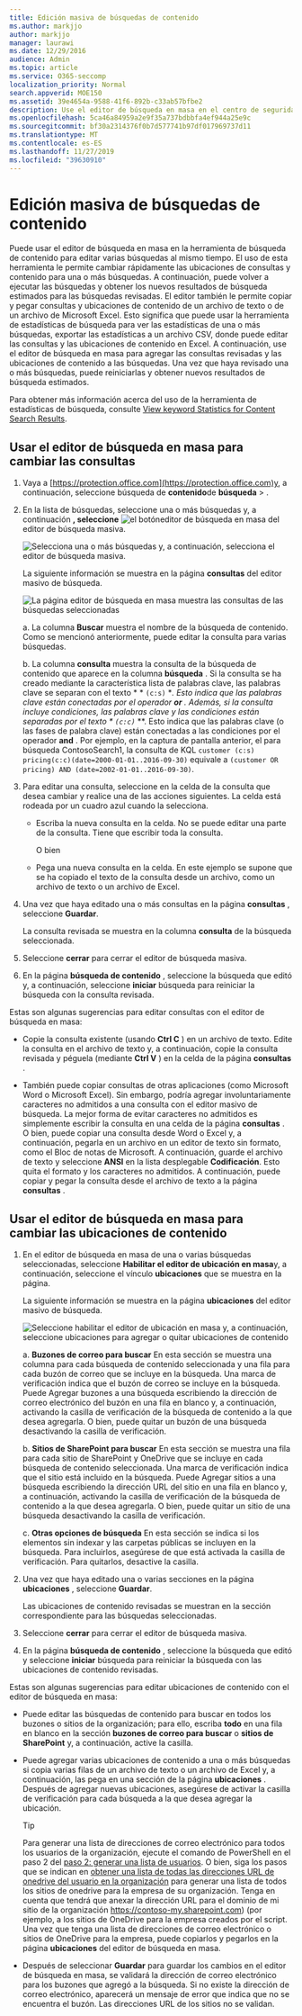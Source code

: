 ```yaml
---
title: Edición masiva de búsquedas de contenido
ms.author: markjjo
author: markjjo
manager: laurawi
ms.date: 12/29/2016
audience: Admin
ms.topic: article
ms.service: O365-seccomp
localization_priority: Normal
search.appverid: MOE150
ms.assetid: 39e4654a-9588-41f6-892b-c33ab57bfbe2
description: Use el editor de búsqueda en masa en el centro de seguridad y cumplimiento de Office 365 o Microsoft 365 para cambiar rápidamente las ubicaciones de consulta y de contenido de una o más búsquedas de contenido.
ms.openlocfilehash: 5ca46a84959a2e9f35a737bdbbfa4ef944a25e9c
ms.sourcegitcommit: bf30a2314376f0b7d577741b97df017969737d11
ms.translationtype: MT
ms.contentlocale: es-ES
ms.lasthandoff: 11/27/2019
ms.locfileid: "39630910"
---
```

# <a name="bulk-edit-content-searches"></a>Edición masiva de búsquedas de contenido

Puede usar el editor de búsqueda en masa en la herramienta de búsqueda de contenido para editar varias búsquedas al mismo tiempo. El uso de esta herramienta le permite cambiar rápidamente las ubicaciones de consultas y contenido para una o más búsquedas. A continuación, puede volver a ejecutar las búsquedas y obtener los nuevos resultados de búsqueda estimados para las búsquedas revisadas. El editor también le permite copiar y pegar consultas y ubicaciones de contenido de un archivo de texto o de un archivo de Microsoft Excel. Esto significa que puede usar la herramienta de estadísticas de búsqueda para ver las estadísticas de una o más búsquedas, exportar las estadísticas a un archivo CSV, donde puede editar las consultas y las ubicaciones de contenido en Excel. A continuación, use el editor de búsqueda en masa para agregar las consultas revisadas y las ubicaciones de contenido a las búsquedas. Una vez que haya revisado una o más búsquedas, puede reiniciarlas y obtener nuevos resultados de búsqueda estimados.
  
Para obtener más información acerca del uso de la herramienta de estadísticas de búsqueda, consulte [View keyword Statistics for Content Search Results](view-keyword-statistics-for-content-search.md).
  
## <a name="use-the-bulk-search-editor-to-change-queries"></a>Usar el editor de búsqueda en masa para cambiar las consultas

1. Vaya a [https://protection.office.com](https://protection.office.com)y, a continuación, seleccione búsqueda de **contenido**de **búsqueda** \> .
    
2. En la lista de búsquedas, seleccione una o más búsquedas y, a continuación **, seleccione** ![el botón](media/1ddb3d18-2f00-4a7b-98a6-817ca5ec7014.png)editor de búsqueda en masa del editor de búsqueda masiva.
    
    ![Selecciona una o más búsquedas y, a continuación, selecciona el editor de búsqueda masiva.](media/600c9716-89a2-4451-b111-fa7cfaad2006.png)
  
    La siguiente información se muestra en la página **consultas** del editor masivo de búsqueda. 
    
    ![La página editor de búsqueda en masa muestra las consultas de las búsquedas seleccionadas](media/189659af-cc78-4479-b0bc-a93decad2f6c.png)
  
    a. La columna **Buscar** muestra el nombre de la búsqueda de contenido. Como se mencionó anteriormente, puede editar la consulta para varias búsquedas. 
    
    b. La columna **consulta** muestra la consulta de la búsqueda de contenido que aparece en la columna **búsqueda** . Si la consulta se ha creado mediante la característica lista de palabras clave, las palabras clave se separan con el texto * * `(c:s)` **. Esto indica que las palabras clave están conectadas por el operador **or** . Además, si la consulta incluye condiciones, las palabras clave y las condiciones están separadas por el texto * `(c:c)`* **. Esto indica que las palabras clave (o las fases de palabra clave) están conectadas a las condiciones por el operador **and** . Por ejemplo, en la captura de pantalla anterior, el para búsqueda ContosoSearch1, la consulta de KQL `customer (c:s) pricing(c:c)(date=2000-01-01..2016-09-30)` equivale a `(customer OR pricing) AND (date=2002-01-01..2016-09-30)`.
    
3. Para editar una consulta, seleccione en la celda de la consulta que desea cambiar y realice una de las acciones siguientes. La celda está rodeada por un cuadro azul cuando la selecciona.
    
   - Escriba la nueva consulta en la celda. No se puede editar una parte de la consulta. Tiene que escribir toda la consulta.
    
      O bien
    
    - Pega una nueva consulta en la celda. En este ejemplo se supone que se ha copiado el texto de la consulta desde un archivo, como un archivo de texto o un archivo de Excel.
    
4. Una vez que haya editado una o más consultas en la página **consultas** , seleccione **Guardar**.
    
    La consulta revisada se muestra en la columna **consulta** de la búsqueda seleccionada. 
    
5. Seleccione **cerrar** para cerrar el editor de búsqueda masiva. 
    
6. En la página **búsqueda de contenido** , seleccione la búsqueda que editó y, a continuación, seleccione **iniciar** búsqueda para reiniciar la búsqueda con la consulta revisada. 
    
Estas son algunas sugerencias para editar consultas con el editor de búsqueda en masa:
  
- Copie la consulta existente (usando **Ctrl C** ) en un archivo de texto. Edite la consulta en el archivo de texto y, a continuación, copie la consulta revisada y péguela (mediante **Ctrl V** ) en la celda de la página **consultas** . 
    
- También puede copiar consultas de otras aplicaciones (como Microsoft Word o Microsoft Excel). Sin embargo, podría agregar involuntariamente caracteres no admitidos a una consulta con el editor masivo de búsqueda. La mejor forma de evitar caracteres no admitidos es simplemente escribir la consulta en una celda de la página **consultas** . O bien, puede copiar una consulta desde Word o Excel y, a continuación, pegarla en un archivo en un editor de texto sin formato, como el Bloc de notas de Microsoft. A continuación, guarde el archivo de texto y seleccione **ANSI** en la lista desplegable **Codificación**. Esto quita el formato y los caracteres no admitidos. A continuación, puede copiar y pegar la consulta desde el archivo de texto a la página **consultas** . 
    
  
## <a name="use-the-bulk-search-editor-to-change-content-locations"></a>Usar el editor de búsqueda en masa para cambiar las ubicaciones de contenido

1. En el editor de búsqueda en masa de una o varias búsquedas seleccionadas, seleccione **Habilitar el editor de ubicación en masa**y, a continuación, seleccione el vínculo **ubicaciones** que se muestra en la página. 
    
    La siguiente información se muestra en la página **ubicaciones** del editor masivo de búsqueda. 
    
    ![Seleccione habilitar el editor de ubicación en masa y, a continuación, seleccione ubicaciones para agregar o quitar ubicaciones de contenido](media/a5a468ce-bd63-4c53-bc37-ff64cf769e59.png)
  
    a. **Buzones de correo para buscar** En esta sección se muestra una columna para cada búsqueda de contenido seleccionada y una fila para cada buzón de correo que se incluye en la búsqueda. Una marca de verificación indica que el buzón de correo se incluye en la búsqueda. Puede Agregar buzones a una búsqueda escribiendo la dirección de correo electrónico del buzón en una fila en blanco y, a continuación, activando la casilla de verificación de la búsqueda de contenido a la que desea agregarla. O bien, puede quitar un buzón de una búsqueda desactivando la casilla de verificación.
    
    b. **Sitios de SharePoint para buscar** En esta sección se muestra una fila para cada sitio de SharePoint y OneDrive que se incluye en cada búsqueda de contenido seleccionada. Una marca de verificación indica que el sitio está incluido en la búsqueda. Puede Agregar sitios a una búsqueda escribiendo la dirección URL del sitio en una fila en blanco y, a continuación, activando la casilla de verificación de la búsqueda de contenido a la que desea agregarla. O bien, puede quitar un sitio de una búsqueda desactivando la casilla de verificación.
    
    c. **Otras opciones de búsqueda** En esta sección se indica si los elementos sin indexar y las carpetas públicas se incluyen en la búsqueda. Para incluirlos, asegúrese de que está activada la casilla de verificación. Para quitarlos, desactive la casilla.
    
2. Una vez que haya editado una o varias secciones en la página **ubicaciones** , seleccione **Guardar**.
    
    Las ubicaciones de contenido revisadas se muestran en la sección correspondiente para las búsquedas seleccionadas.
    
3. Seleccione **cerrar** para cerrar el editor de búsqueda masiva. 
    
4. En la página **búsqueda de contenido** , seleccione la búsqueda que editó y seleccione **iniciar** búsqueda para reiniciar la búsqueda con las ubicaciones de contenido revisadas. 
    
Estas son algunas sugerencias para editar ubicaciones de contenido con el editor de búsqueda en masa:
  
- Puede editar las búsquedas de contenido para buscar en todos los buzones o sitios de la organización; para ello, escriba **todo** en una fila en blanco en la sección **buzones de correo para buscar** o **sitios de SharePoint** y, a continuación, active la casilla. 
    
- Puede agregar varias ubicaciones de contenido a una o más búsquedas si copia varias filas de un archivo de texto o un archivo de Excel y, a continuación, las pega en una sección de la página **ubicaciones** . Después de agregar nuevas ubicaciones, asegúrese de activar la casilla de verificación para cada búsqueda a la que desea agregar la ubicación. 
    
    > [!TIP]
    > Para generar una lista de direcciones de correo electrónico para todos los usuarios de la organización, ejecute el comando de PowerShell en el paso 2 del [paso 2: generar una lista de usuarios](search-the-mailbox-and-onedrive-for-business-for-a-list-of-users.md#step-2-generate-a-list-of-users). O bien, siga los pasos que se indican en [obtener una lista de todas las direcciones URL de onedrive del usuario en la organización](https://docs.microsoft.com/onedrive/list-onedrive-urls) para generar una lista de todos los sitios de onedrive para la empresa de su organización. Tenga en cuenta que tendrá que anexar la dirección URL para el dominio de mi sitio de la organización https://contoso-my.sharepoint.com) (por ejemplo, a los sitios de OneDrive para la empresa creados por el script. Una vez que tenga una lista de direcciones de correo electrónico o sitios de OneDrive para la empresa, puede copiarlos y pegarlos en la página **ubicaciones** del editor de búsqueda en masa. 
  
- Después de seleccionar **Guardar** para guardar los cambios en el editor de búsqueda en masa, se validará la dirección de correo electrónico para los buzones que agregó a la búsqueda. Si no existe la dirección de correo electrónico, aparecerá un mensaje de error que indica que no se encuentra el buzón. Las direcciones URL de los sitios no se validan. 
  


